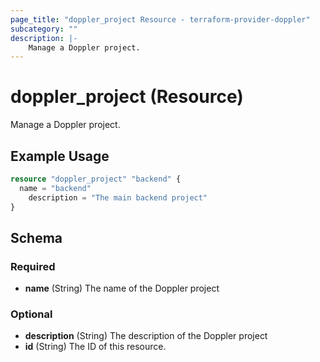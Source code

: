 ```yaml
---
page_title: "doppler_project Resource - terraform-provider-doppler"
subcategory: ""
description: |-
	Manage a Doppler project.
---
```


# doppler_project (Resource)

Manage a Doppler project.

## Example Usage

```terraform
resource "doppler_project" "backend" {
  name = "backend"
	description = "The main backend project"
}
```

<!-- schema generated by tfplugindocs -->
## Schema

### Required

- **name** (String) The name of the Doppler project

### Optional

- **description** (String) The description of the Doppler project
- **id** (String) The ID of this resource.
